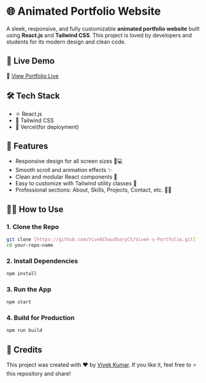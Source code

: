 # 🌐 Animated Portfolio Website

A sleek, responsive, and fully customizable **animated portfolio website** built using **React.js** and **Tailwind CSS**. This project is loved by developers and students for its modern design and clean code.

## 🚀 Live Demo

🔗 [View Portfolio Live](https://vivek-s-portfolio-one.vercel.app/)

## 🛠️ Tech Stack

- ⚛️ React.js
- 🎨 Tailwind CSS
- 💾 Vercel(for deployment)

## 📁 Features

- Responsive design for all screen sizes 📱💻
- Smooth scroll and animation effects ✨
- Clean and modular React components 🧩
- Easy to customize with Tailwind utility classes 🎯
- Professional sections: About, Skills, Projects, Contact, etc. 👨‍💻


## 🧑‍💻 How to Use

### 1. Clone the Repo

```bash
git clone [https://github.com/VivekChaudharyCS/Vivek-s-Portfolio.git]
cd your-repo-name
````

### 2. Install Dependencies

```bash
npm install
```

### 3. Run the App

```bash
npm start
```

### 4. Build for Production

```bash
npm run build
```


## 🌟 Credits

This project was created with ❤️ by [Vivek Kumar](link).
If you like it, feel free to ⭐ this repository and share!
